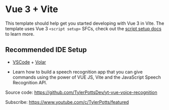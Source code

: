 # Vue 3 + Vite

This template should help get you started developing with Vue 3 in Vite. The template uses Vue 3 `<script setup>` SFCs, check out the [script setup docs](https://v3.vuejs.org/api/sfc-script-setup.html#sfc-script-setup) to learn more.

## Recommended IDE Setup

- [VSCode](https://code.visualstudio.com/) + [Volar](https://marketplace.visualstudio.com/items?itemName=johnsoncodehk.volar)

- Learn how to build a speech recognition app that you can give commands using the power of VUE JS, Vite and the JavaScript Speech Recognition API.

Source code: https://github.com/TylerPottsDev/yt-vue-voice-recognition 

Subscribe: https://www.youtube.com/c/TylerPotts/featured
